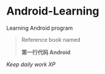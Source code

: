 # Android-Learning
Learning Android program
> Reference book named
>
>**第一行代码 Android**
>

*Keep daily work XP*
